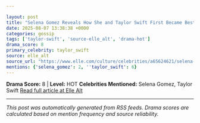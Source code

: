 ```yaml
---

layout: post
title: "Selena Gomez Reveals How She and Taylor Swift First Became Best Friends"
date: 2025-08-07 13:38:38 +0000
categories: gossip
tags: ['taylor-swift', 'source-elle_alt', 'drama-hot']
drama_score: 8
primary_celebrity: taylor_swift
source: elle_alt
source_url: "https://www.elle.com/culture/celebrities/a65624621/selena-gomez-taylor-swift-friendship-explained/"
mentions: {'selena_gomez': 2, ''taylor_swift': 6}
---
```


**Drama Score:** 8 | **Level:** HOT **Celebrities Mentioned:** Selena Gomez, Taylor Swift [Read full article at Elle Alt](https://www.elle.com/culture/celebrities/a65624621/selena-gomez-taylor-swift-friendship-explained/)

---

*This post was automatically generated from RSS feeds. Drama scores are calculated based on mention frequency and source reliability.*